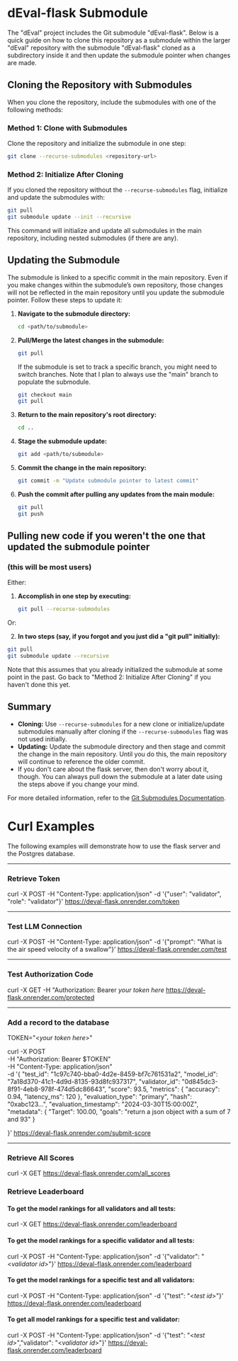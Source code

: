# dEval-flask Submodule

The "dEval" project includes the Git submodule "dEval-flask". Below is a quick guide on how to clone this repository as a submodule within the larger "dEval" repository with the submodule "dEval-flask" cloned as a subdirectory inside it and then update the submodule pointer when changes are made.

## Cloning the Repository with Submodules

When you clone the repository, include the submodules with one of the following methods:

### Method 1: Clone with Submodules

Clone the repository and initialize the submodule in one step:

```bash
git clone --recurse-submodules <repository-url>
```

### Method 2: Initialize After Cloning

If you cloned the repository without the `--recurse-submodules` flag, initialize and update the submodules with:

```bash
git pull
git submodule update --init --recursive
```

This command will initialize and update all submodules in the main repository, including nested submodules (if there are any).

## Updating the Submodule

The submodule is linked to a specific commit in the main repository. Even if you make changes within the submodule’s own repository, those changes will not be reflected in the main repository until you update the submodule pointer. Follow these steps to update it:

1. **Navigate to the submodule directory:**

   ```bash
   cd <path/to/submodule>
   ```

2. **Pull/Merge the latest changes in the submodule:**

   ```bash
   git pull
   ```

   If the submodule is set to track a specific branch, you might need to switch branches. Note that I plan to always use the "main" branch to populate the submodule.

   ```bash
   git checkout main
   git pull
   ```

3. **Return to the main repository's root directory:**

   ```bash
   cd ..
   ```

4. **Stage the submodule update:**

   ```bash
   git add <path/to/submodule>
   ```

5. **Commit the change in the main repository:**

   ```bash
   git commit -m "Update submodule pointer to latest commit"
   ```

6. **Push the commit after pulling any updates from the main module:**

   ```bash
   git pull
   git push
   ```
## Pulling new code if you weren't the one that updated the submodule pointer
### (this will be most users)

Either:

1. **Accomplish in one step by executing:**

   ```bash
   git pull --recurse-submodules
   ```
   
Or:

2.  **In two steps (say, if you forgot and you just did a "git pull" initially):**

   ```bash
   git pull
   git submodule update --recursive
   ```

   Note that this assumes that you already initialized the submodule at some point in the past. Go back to "Method 2: Initialize After Cloning" if you haven't done this yet.
   
## Summary

- **Cloning:** Use `--recurse-submodules` for a new clone or initialize/update submodules manually after cloning if the `--recurse-submodules` flag was not used initially.
- **Updating:** Update the submodule directory and then stage and commit the change in the main repository. Until you do this, the main repository will continue to reference the older commit.
- If you don't care about the flask server, then don't worry about it, though.  You can always pull down the submodule at a later date using the steps above if you change your mind.

For more detailed information, refer to the [Git Submodules Documentation](https://git-scm.com/book/en/v2/Git-Tools-Submodules).

# Curl Examples

The following examples will demonstrate how to use the flask server and the Postgres database.

---
### Retrieve Token

curl -X POST -H "Content-Type: application/json" -d '{"user": "validator", "role": "validator"}' https://deval-flask.onrender.com/token

---
### Test LLM Connection

curl -X POST -H "Content-Type: application/json" -d '{"prompt": "What is the air speed velocity of a swallow"}' https://deval-flask.onrender.com/test

---
### Test Authorization Code

curl -X GET -H "Authorization: Bearer *your token here* https://deval-flask.onrender.com/protected

---
### Add a record to the database

TOKEN="\<*your token here*\>"

curl -X POST \
  -H "Authorization: Bearer $TOKEN" \
  -H "Content-Type: application/json" \
  -d '{
    "test_id": "1c97c740-bba0-4d2e-8459-bf7c761531a2",
    "model_id": "7a18d370-41c1-4d9d-8135-93d8fc937317",
    "validator_id": "0d845dc3-8f91-4eb8-978f-474d5dc86643",
    "score": 93.5,
    "metrics": {
      "accuracy": 0.94,
      "latency_ms": 120
    },
    "evaluation_type": "primary",
    "hash": "0xabc123...",
    "evaluation_timestamp": "2024-03-30T15:00:00Z",
    "metadata": {
      "Target": 100.00,
      "goals": "return a json object with a sum of 7 and 93"
    }

  }' https://deval-flask.onrender.com/submit-score

---
### Retrieve All Scores

curl -X GET https://deval-flask.onrender.com/all_scores

### Retrieve Leaderboard

#### **To get the model rankings for all validators and all tests**:
curl -X GET https://deval-flask.onrender.com/leaderboard

#### **To get the model rankings for a specific validator and all tests**:
curl -X POST -H "Content-Type: application/json" -d '{"validator": "\<*validator id*\>"}'  https://deval-flask.onrender.com/leaderboard

#### **To get the model rankings for a specific test and all validators**:
curl -X POST -H "Content-Type: application/json" -d '{"test": "\<*test id*\>"}'  https://deval-flask.onrender.com/leaderboard

#### **To get all model rankings for a specific test and validator**:
curl -X POST -H "Content-Type: application/json" -d '{"test": "\<*test id*\>","validator": "\<*validator id*\>"}'  https://deval-flask.onrender.com/leaderboard
